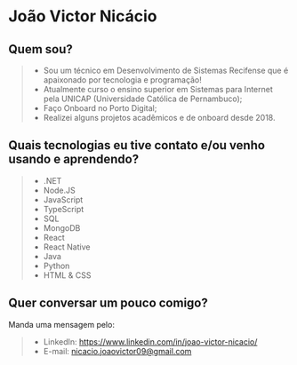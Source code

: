 # João Victor Nicácio

## Quem sou?

> - Sou um técnico em Desenvolvimento de Sistemas Recifense que é apaixonado por tecnologia e programação!
> - Atualmente curso o ensino superior em Sistemas para Internet pela UNICAP (Universidade Católica de Pernambuco);
> - Faço Onboard no Porto Digital;
> - Realizei alguns projetos acadêmicos e de onboard desde 2018.

## Quais tecnologias eu tive contato e/ou venho usando e aprendendo?

> - .NET
> - Node.JS
> - JavaScript
> - TypeScript
> - SQL
> - MongoDB
> - React
> - React Native
> - Java
> - Python
> - HTML & CSS


## Quer conversar um pouco comigo?
Manda uma mensagem pelo:
> - LinkedIn: https://www.linkedin.com/in/joao-victor-nicacio/ 
> - E-mail: nicacio.joaovictor09@gmail.com





